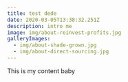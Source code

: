 ```yaml
---
title: test dede
date: 2020-03-05T13:38:32.251Z
description: intro me
image: img/about-reinvest-profits.jpg
galleryImages:
  - img/about-shade-grown.jpg
  - img/about-direct-sourcing.jpg
---
```

This is my content baby